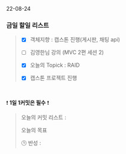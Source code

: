 22-08-24
### 금일 할일 리스트


> - [X]  객체지향 : 캡스톤 진행(게시판, 채팅 api)
>
> - [ ] 김영한님 강의 (MVC 2편 세션 2)
>
> - [X]  오늘의 Topick :  RAID
>
> - [X] 캡스톤 프로젝트 진행
>

<br/>

❗ **1일 1커밋은 필수** ❗
> 오늘의 커밋 리스트 :
>
> 오늘의 목표
>
> 🕒 반성 :
>
>
>

<br/>
